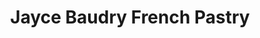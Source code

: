 ---
title: "Jayce Baudry French Pastry"
url: /montclair/jayce-baudry-french-pastry/
shop: bakery
---